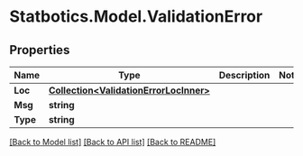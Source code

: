 # Statbotics.Model.ValidationError

## Properties

Name | Type | Description | Notes
------------ | ------------- | ------------- | -------------
**Loc** | [**Collection&lt;ValidationErrorLocInner&gt;**](ValidationErrorLocInner.md) |  | 
**Msg** | **string** |  | 
**Type** | **string** |  | 

[[Back to Model list]](../../README.md#documentation-for-models) [[Back to API list]](../../README.md#documentation-for-api-endpoints) [[Back to README]](../../README.md)


